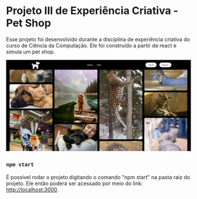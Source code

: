 # Projeto III de Experiência Criativa - Pet Shop
<p>
Esse projeto foi desenvolvido durante a disciplina de experiência criativa do curso de Ciência da Computação. Ele foi construído a partir de react e simula um pet shop.
</p>

<img src="projeto3_exp_criativa.jpg" alt="foto do site">


### `npm start`
<p>
É possível rodar o projeto digitando o comando "npm start" na pasta raiz do projeto. Ele então poderá ser acessado por meio do link: <a href="http://localhost:3000">http://localhost:3000</a>.
</p>
